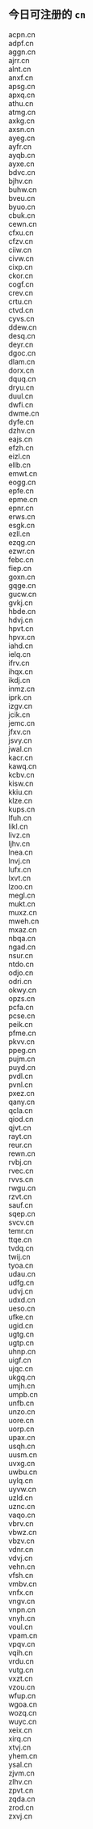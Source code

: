 
## 今日可注册的 `cn`
>
acpn.cn   
adpf.cn   
aggn.cn   
ajrr.cn   
alnt.cn   
anxf.cn   
apsg.cn   
apxq.cn   
athu.cn   
atmg.cn   
axkg.cn   
axsn.cn   
ayeg.cn   
ayfr.cn   
ayqb.cn   
ayxe.cn   
bdvc.cn   
bjhv.cn   
buhw.cn   
bveu.cn   
byuo.cn   
cbuk.cn   
cewn.cn   
cfxu.cn   
cfzv.cn   
ciiw.cn   
civw.cn   
cixp.cn   
ckor.cn   
cogf.cn   
crev.cn   
crtu.cn   
ctvd.cn   
cyvs.cn   
ddew.cn   
desq.cn   
deyr.cn   
dgoc.cn   
dlam.cn   
dorx.cn   
dquq.cn   
dryu.cn   
duul.cn   
dwfi.cn   
dwme.cn   
dyfe.cn   
dzhv.cn   
eajs.cn   
efzh.cn   
eizl.cn   
ellb.cn   
emwt.cn   
eogg.cn   
epfe.cn   
epme.cn   
epnr.cn   
erws.cn   
esgk.cn   
ezll.cn   
ezqg.cn   
ezwr.cn   
febc.cn   
fiep.cn   
goxn.cn   
gqge.cn   
gucw.cn   
gvkj.cn   
hbde.cn   
hdvj.cn   
hpvt.cn   
hpvx.cn   
iahd.cn   
ielq.cn   
ifrv.cn   
ihqx.cn   
ikdj.cn   
inmz.cn   
iprk.cn   
izgv.cn   
jcik.cn   
jemc.cn   
jfxv.cn   
jsvy.cn   
jwal.cn   
kacr.cn   
kawq.cn   
kcbv.cn   
kisw.cn   
kkiu.cn   
klze.cn   
kups.cn   
lfuh.cn   
likl.cn   
livz.cn   
ljhv.cn   
lnea.cn   
lnvj.cn   
lufx.cn   
lxvt.cn   
lzoo.cn   
megl.cn   
mukt.cn   
muxz.cn   
mweh.cn   
mxaz.cn   
nbqa.cn   
ngad.cn   
nsur.cn   
ntdo.cn   
odjo.cn   
odri.cn   
okwy.cn   
opzs.cn   
pcfa.cn   
pcse.cn   
peik.cn   
pfme.cn   
pkvv.cn   
ppeg.cn   
pujm.cn   
puyd.cn   
pvdl.cn   
pvnl.cn   
pxez.cn   
qany.cn   
qcla.cn   
qiod.cn   
qjvt.cn   
rayt.cn   
reur.cn   
rewn.cn   
rvbj.cn   
rvec.cn   
rvvs.cn   
rwgu.cn   
rzvt.cn   
sauf.cn   
sqep.cn   
svcv.cn   
temr.cn   
ttqe.cn   
tvdq.cn   
twij.cn   
tyoa.cn   
udau.cn   
udfg.cn   
udvj.cn   
udxd.cn   
ueso.cn   
ufke.cn   
ugid.cn   
ugtg.cn   
ugtp.cn   
uhnp.cn   
uigf.cn   
ujqc.cn   
ukgq.cn   
umjh.cn   
umpb.cn   
unfb.cn   
unzo.cn   
uore.cn   
uorp.cn   
upax.cn   
usqh.cn   
uusm.cn   
uvxg.cn   
uwbu.cn   
uylq.cn   
uyvw.cn   
uzld.cn   
uznc.cn   
vaqo.cn   
vbrv.cn   
vbwz.cn   
vbzv.cn   
vdnr.cn   
vdvj.cn   
vehn.cn   
vfsh.cn   
vmbv.cn   
vnfx.cn   
vngv.cn   
vnpn.cn   
vnyh.cn   
voul.cn   
vpam.cn   
vpqv.cn   
vqih.cn   
vrdu.cn   
vutg.cn   
vxzt.cn   
vzou.cn   
wfup.cn   
wgoa.cn   
wozq.cn   
wuyc.cn   
xeix.cn   
xirq.cn   
xtvj.cn   
yhem.cn   
ysal.cn   
zjvm.cn   
zlhv.cn   
zpvt.cn   
zqda.cn   
zrod.cn   
zxvj.cn   

